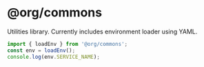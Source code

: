 # @org/commons

Utilities library. Currently includes environment loader using YAML.

```ts
import { loadEnv } from '@org/commons';
const env = loadEnv();
console.log(env.SERVICE_NAME);
```
